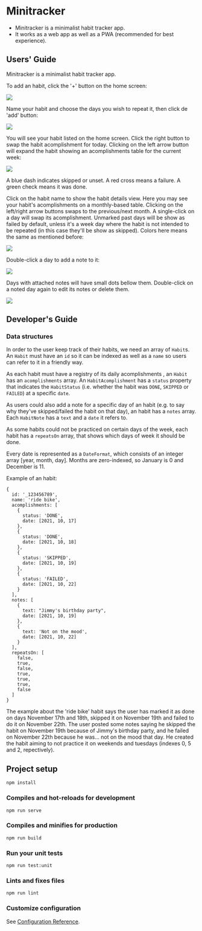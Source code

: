 # Minitracker

- Minitracker is a minimalist habit tracker app.
- It works as a web app as well as a PWA (recommended for best experience).

## Users' Guide

Minitracker is a minimalist habit tracker app.

To add an habit, click the '+' button on the home screen:

![](/img/no-habits.png "")

Name your habit and choose the days you wish to repeat it, then click de 'add' button:

![](/img/adding-habit.png "")

You will see your habit listed on the home screen. Click the right button to swap the habit acomplishment for today. Clicking on the left arrow button will expand the habit showing an acomplishments table for the current week:

![](/img/listing-habits.png "")

A blue dash indicates skipped or unset. A red cross means a failure. A green check means it was done.

Click on the habit name to show the habit details view. Here you may see your habit's acomplishments on a monthly-based table. Clicking on the left/right arrow buttons swaps to the previous/next month. A single-click on a day will swap its acomplishment. Unmarked past days will be show as failed by default, unless it's a week day where the habit is not intended to be repeated (in this case they'll be show as skipped). Colors here means the same as mentioned before:

![](/img/habit-details.png "")

Double-click a day to add a note to it:

![](/img/adding-notes.png "")

Days with attached notes will have small dots bellow them. Double-click on a noted day again to edit its notes or delete them.

![](/img/notes-view.png "")

## Developer's Guide

### Data structures

In order to the user keep track of their habits, we need an array of ```Habit```s. An ```Habit``` must have an ```id``` so it can be indexed as well as a ```name``` so users can refer to it in a friendly way.

As each habit must have a registry of its daily acomplishments , an ```Habit``` has an ```acomplishments``` array. An ```HabitAcomplishment``` has a ```status``` property that indicates the ```HabitStatus``` (i.e. whether the habit was ```DONE```, ```SKIPPED``` or ```FAILED```) at a specific ```date```.

As users could also add a note for a specific day of an habit (e.g. to say why they've skipped/failed the habit on that day), an habit has a ```notes``` array. Each ```HabitNote``` has a ```text``` and a ```date``` it refers to.

As some habits could not be practiced on certain days of the week, each habit has a ```repeatsOn``` array, that shows which days of week it should be done.

Every date is represented as a ```DateFormat```, which consists of an integer array [year, month, day]. Months are zero-indexed, so January is 0 and December is 11.

Example of an habit:

```
{
  id: '_123456789',
  name: 'ride bike',
  acomplishments: [
    {
      status: 'DONE',
      date: [2021, 10, 17]
    },
    {
      status: 'DONE',
      date: [2021, 10, 18]
    },
    {
      status: 'SKIPPED',
      date: [2021, 10, 19]
    },
    {
      status: 'FAILED',
      date: [2021, 10, 22]
    }
  ],
  notes: [
    {
      text: "Jimmy's birthday party",
      date: [2021, 10, 19]
    },
    {
      text: 'Not on the mood',
      date: [2021, 10, 22]
    }
  ],
  repeatsOn: [
    false,
    true,
    false,
    true,
    true,
    true,
    false
  ]
}
```

The example about the 'ride bike' habit says the user has marked it as done on days November 17th and 18th, skipped it on November 19th and failed to do it on November 22th. The user posted some notes saying he skipped the habit on November 19th because of Jimmy's birthday party, and he failed on November 22th because he was... not on the mood that day. He created the habit aiming to not practice it on weekends and tuesdays (indexes 0, 5 and 2, repectively).

## Project setup
```
npm install
```

### Compiles and hot-reloads for development
```
npm run serve
```

### Compiles and minifies for production
```
npm run build
```

### Run your unit tests
```
npm run test:unit
```

### Lints and fixes files
```
npm run lint
```

### Customize configuration
See [Configuration Reference](https://cli.vuejs.org/config/).
